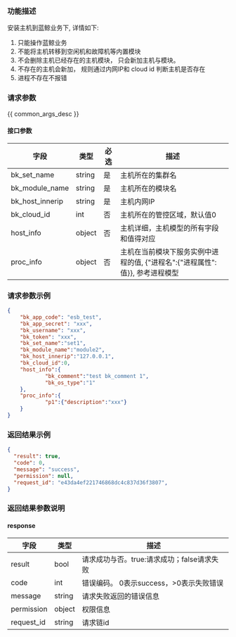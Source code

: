 ### 功能描述

安装主机到蓝鲸业务下, 详情如下:

1. 只能操作蓝鲸业务
2. 不能将主机转移到空闲机和故障机等内置模块
3. 不会删除主机已经存在的主机模块， 只会新加主机与模块。
4. 不存在的主机会新加， 规则通过内网IP和 cloud id 判断主机是否存在
5. 进程不存在不报错

### 请求参数

{{ common_args_desc }}

#### 接口参数

| 字段              | 类型     | 必选 | 描述                                            |
|-----------------|--------|----|-----------------------------------------------|
| bk_set_name     | string | 是  | 主机所在的集群名                                      |
| bk_module_name  | string | 是  | 主机所在的模块名                                      |
| bk_host_innerip | string | 是  | 主机内网IP                                        |
| bk_cloud_id     | int    | 否  | 主机所在的管控区域，默认值0                                |
| host_info       | object | 否  | 主机详细，主机模型的所有字段和值得对应                           |
| proc_info       | object | 否  | 主机在当前模块下服务实例中进程的值, {"进程名":{"进程属性":值}}, 参考进程模型 |

### 请求参数示例

```json
{
    "bk_app_code": "esb_test",
    "bk_app_secret": "xxx",
    "bk_username": "xxx",
    "bk_token": "xxx",
    "bk_set_name":"set1",
    "bk_module_name":"module2",
    "bk_host_innerip":"127.0.0.1",
    "bk_cloud_id":0,
    "host_info":{
            "bk_comment":"test bk_comment 1",
            "bk_os_type":"1"
    },
    "proc_info":{
            "p1":{"description":"xxx"}
    }
}

```

### 返回结果示例

```json
{
  "result": true,
  "code": 0,
  "message": "success",
  "permission": null,
  "request_id": "e43da4ef221746868dc4c837d36f3807",
}
```

### 返回结果参数说明

#### response

| 字段         | 类型     | 描述                         |
|------------|--------|----------------------------|
| result     | bool   | 请求成功与否。true:请求成功；false请求失败 |
| code       | int    | 错误编码。 0表示success，>0表示失败错误  |
| message    | string | 请求失败返回的错误信息                |
| permission | object | 权限信息                       |
| request_id | string | 请求链id                      |

